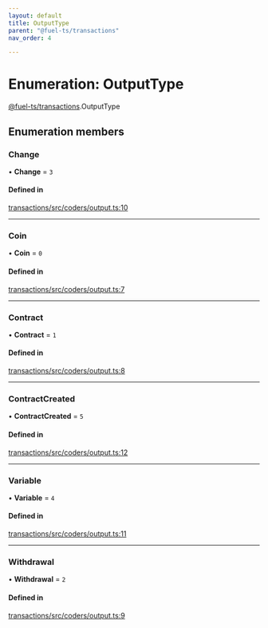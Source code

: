 ```yaml
---
layout: default
title: OutputType
parent: "@fuel-ts/transactions"
nav_order: 4

---
```


# Enumeration: OutputType

[@fuel-ts/transactions](../index.md).OutputType

## Enumeration members

### Change

• **Change** = `3`

#### Defined in

[transactions/src/coders/output.ts:10](https://github.com/FuelLabs/fuels-ts/blob/master/packages/transactions/src/coders/output.ts#L10)

___

### Coin

• **Coin** = `0`

#### Defined in

[transactions/src/coders/output.ts:7](https://github.com/FuelLabs/fuels-ts/blob/master/packages/transactions/src/coders/output.ts#L7)

___

### Contract

• **Contract** = `1`

#### Defined in

[transactions/src/coders/output.ts:8](https://github.com/FuelLabs/fuels-ts/blob/master/packages/transactions/src/coders/output.ts#L8)

___

### ContractCreated

• **ContractCreated** = `5`

#### Defined in

[transactions/src/coders/output.ts:12](https://github.com/FuelLabs/fuels-ts/blob/master/packages/transactions/src/coders/output.ts#L12)

___

### Variable

• **Variable** = `4`

#### Defined in

[transactions/src/coders/output.ts:11](https://github.com/FuelLabs/fuels-ts/blob/master/packages/transactions/src/coders/output.ts#L11)

___

### Withdrawal

• **Withdrawal** = `2`

#### Defined in

[transactions/src/coders/output.ts:9](https://github.com/FuelLabs/fuels-ts/blob/master/packages/transactions/src/coders/output.ts#L9)
